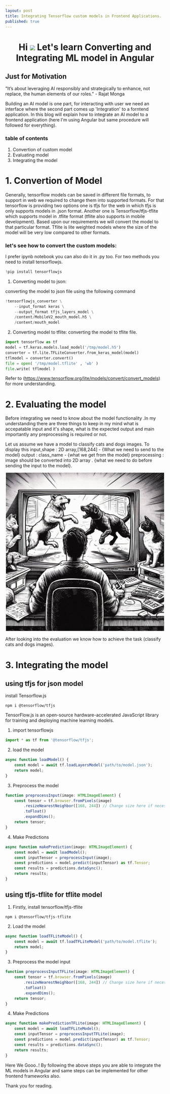 ```yaml
---
layout: post
title: Integrating Tensorflow custom models in Frontend Applications.
published: true
---
```

<h1 align="center">Hi <img src="https://raw.githubusercontent.com/MartinHeinz/MartinHeinz/master/wave.gif" width="30px"> Let's learn Converting and Integrating ML model in Angular</h1>


## Just for Motivation
"It’s about leveraging AI responsibly and strategically to enhance, not replace, the human elements of our roles." - Rajat Monga

Building an AI model is one part, for interacting with user we need an interface where the second  part comes up 'Integration' to a forntend application. In this blog will explain how to integrate an AI model to a frontend application (here I'm using Angular but same procedure will followed for everything).

### table of contents
1. Convertion of custom model
2. Evaluating model
3. Integrating the model

# 1. Convertion of Model

Generally, tensorflow models can be saved in different file formats, to support in web we required to change them into supported formats. For that tensorflow is providing two options one is tfjs for the web in which tfjs is only supports models in .json format. Another one is Tensorflow/tfjs-tflite which supports model in .tflite format (tflite also supports in mobile development). Based upon our requirements we will convert the model to that particular format. Tflite is lite weighted models where the size of the model will be very low compared to other formats.

### let's see how to convert the custom models:

I prefer ipynb notebook you can also do it in .py too. For two methods you need to install tensorflowjs.

```python
!pip install tensorflowjs
```

1. Converting model to json:

converting the model to json file using the following command
```python
!tensorflowjs_converter \
    --input_format keras \
    --output_format tfjs_layers_model \
    /content/MobileV2_mouth_model.h5 \
    /content/mouth_model
```
2. Converting model to tflite:
converting the model to tflite file.
```python
import tensorflow as tf
model = tf.keras.models.load_model('/tmp/model.h5')
converter = tf.lite.TFLiteConverter.from_keras_model(model)
tflmodel = converter.convert()
file = open( '/tmp/model.tflite' , 'wb' )
file.write( tflmodel )
```
Refer to (https://www.tensorflow.org/lite/models/convert/convert_models) for more understanding.

# 2. Evaluating the model

Before integrating we need to know about the model functionality .In my understanding there are three things to keep in my mind what is accepatable input and it's shape, what is the expected output and main importantly any preprocessing is required or not.

Let us assume we have a model to classify cats and dogs images. To display this 
input,shape : 2D array,[168,244] - {What we need to send to the model}
output : class_name - {what we get from the model}
preprocessing : image should be converted into 2D array . {what we need to do before sending the input to the model}.

<div style="text-align:center;"> 
    <img src="/images/CatsNDogs.jpg" height="500px" width="500px">
</div>

After looking into the evaluation we know how to achieve the task (classify cats and dogs images).

# 3. Integrating the model

## using tfjs for json model
install Tensorflow.js 

```node
npm i @tensorflow/tfjs
```
TensorFlow.js is an open-source hardware-accelerated JavaScript library for training and deploying machine learning models.

1. import tensorflowjs 
```typescript
import * as tf from '@tensorflow/tfjs';
```

2. load the model
```typescript
async function loadModel() {
    const model = await tf.loadLayersModel('path/to/model.json');
    return model;
}
```

3. Preprocess the model
```typescript
function preprocessInput(image: HTMLImageElement) {
    const tensor = tf.browser.fromPixels(image)
        .resizeNearestNeighbor([168, 244]) // Change size here if necessary
        .toFloat()
        .expandDims();
    return tensor;
}
```

4. Make Predictions
```typescript
async function makePrediction(image: HTMLImageElement) {
    const model = await loadModel();
    const inputTensor = preprocessInput(image);
    const predictions = model.predict(inputTensor) as tf.Tensor;
    const results = predictions.dataSync();
    return results;
}
```

## using tfjs-tflite for tflite model

1. Firstly, install tensorflow/tfjs-tflite
```node
npm i @tensorflow/tfjs-tflite
```

2. Load the model
```typescript
async function loadTFLiteModel() {
    const model = await tf.loadTFLiteModel('path/to/model.tflite');
    return model;
}
```

3. Preprocess the model input
```typescript
function preprocessInputTFLite(image: HTMLImageElement) {
    const tensor = tf.browser.fromPixels(image)
        .resizeNearestNeighbor([168, 244]) // Change size here if necessary
        .toFloat()
        .expandDims();
    return tensor;
}
```

4. Make Predictions
```typescript
async function makePredictionTFLite(image: HTMLImageElement) {
    const model = await loadTFLiteModel();
    const inputTensor = preprocessInputTFLite(image);
    const predictions = model.predict(inputTensor) as tf.Tensor;
    const results = predictions.dataSync();
    return results;
}
```

Here We Gooo..! By following the above steps you are able to integrate the ML models in Angular and same steps can be implemented for other frontend frameworks also.

Thank you for reading.

